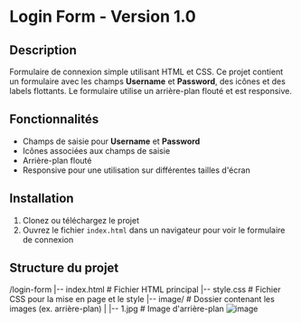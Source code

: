 # Login Form - Version 1.0

## Description

Formulaire de connexion simple utilisant HTML et CSS. Ce projet contient un formulaire avec les champs **Username** et **Password**, des icônes et des labels flottants. Le formulaire utilise un arrière-plan flouté et est responsive.

## Fonctionnalités

- Champs de saisie pour **Username** et **Password**
- Icônes associées aux champs de saisie
- Arrière-plan flouté
- Responsive pour une utilisation sur différentes tailles d'écran

## Installation

1. Clonez ou téléchargez le projet
2. Ouvrez le fichier `index.html` dans un navigateur pour voir le formulaire de connexion

## Structure du projet

/login-form |-- index.html # Fichier HTML principal |-- style.css # Fichier CSS pour la mise en page et le style |-- image/ # Dossier contenant les images (ex. arrière-plan) | |-- 1.jpg # Image d'arrière-plan
![image](https://github.com/user-attachments/assets/6ef54b04-8577-4c3a-b56e-f175ecb460ec)
